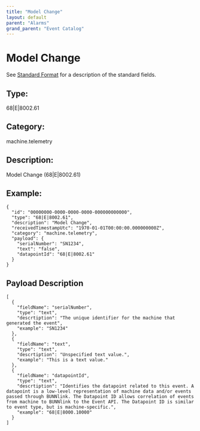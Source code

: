 ```yaml
---
title: "Model Change"
layout: default
parent: "Alarms"
grand_parent: "Event Catalog"
---
```


# Model Change

See [Standard Format](/event-subscriptions/event-format) for a description of the standard fields.

## Type:

68\|E\|8002.61

## Category:

machine.telemetry

## Description: 

Model Change (68\|E\|8002.61)

## Example:

```
{
  "id": "00000000-0000-0000-0000-000000000000",
  "type": "68|E|8002.61",
  "description": "Model Change",
  "receivedTimestampUtc": "1970-01-01T00:00:00.000000000Z",
  "category": "machine.telemetry",
  "payload": {
    "serialNumber": "SN1234",
    "text": "false",
    "datapointId": "68|E|8002.61"
  }
}
```

## Payload Description

```
[
  {
    "fieldName": "serialNumber",
    "type": "text",
    "descrtiption": "The unique identifier for the machine that generated the event",
    "example": "SN1234"
  },
  {
    "fieldName": "text",
    "type": "text",
    "descrtiption": "Unspecified text value.",
    "example": "This is a text value."
  },
  {
    "fieldName": "datapointId",
    "type": "text",
    "descrtiption": "Identifies the datapoint related to this event. A datapoint is a low-level representation of machine data and/or events passed through BUNNlink. The Datapoint ID allows correlation of events from machine to BUNNlink to the Event API. The Datapoint ID is similar to event type, but is machine-specific.",
    "example": "68|E|8000.10000"
  }
]
```

